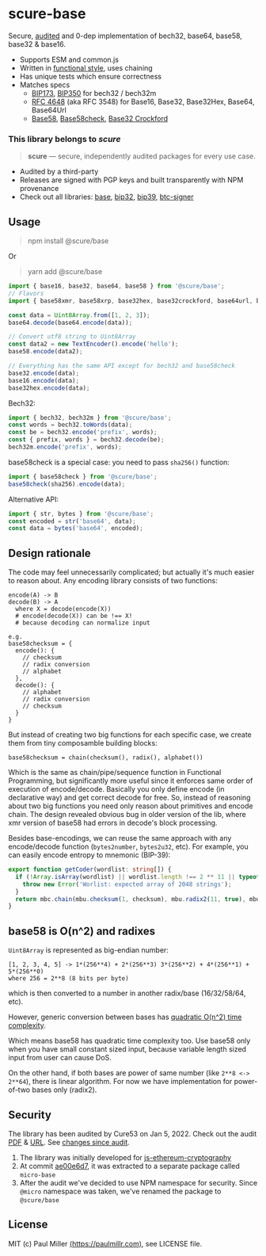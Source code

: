 # scure-base

Secure, [audited](#security) and 0-dep implementation of bech32, base64, base58, base32 & base16.

- Supports ESM and common.js
- Written in [functional style](#design-rationale), uses chaining
- Has unique tests which ensure correctness
- Matches specs
    - [BIP173](https://en.bitcoin.it/wiki/BIP_0173), [BIP350](https://en.bitcoin.it/wiki/BIP_0350) for bech32 / bech32m
    - [RFC 4648](https://datatracker.ietf.org/doc/html/rfc4648) (aka RFC 3548) for Base16, Base32, Base32Hex, Base64, Base64Url
    - [Base58](https://www.ietf.org/archive/id/draft-msporny-base58-03.txt), [Base58check](https://en.bitcoin.it/wiki/Base58Check_encoding), [Base32 Crockford](https://www.crockford.com/base32.html)

### This library belongs to *scure*

> **scure** — secure, independently audited packages for every use case.

- Audited by a third-party
- Releases are signed with PGP keys and built transparently with NPM provenance
- Check out all libraries:
  [base](https://github.com/paulmillr/scure-base),
  [bip32](https://github.com/paulmillr/scure-bip32),
  [bip39](https://github.com/paulmillr/scure-bip39),
  [btc-signer](https://github.com/paulmillr/scure-btc-signer)

## Usage

> npm install @scure/base

Or

> yarn add @scure/base

```js
import { base16, base32, base64, base58 } from '@scure/base';
// Flavors
import { base58xmr, base58xrp, base32hex, base32crockford, base64url, base64urlnopad } from '@scure/base';

const data = Uint8Array.from([1, 2, 3]);
base64.decode(base64.encode(data));

// Convert utf8 string to Uint8Array
const data2 = new TextEncoder().encode('hello');
base58.encode(data2);

// Everything has the same API except for bech32 and base58check
base32.encode(data);
base16.encode(data);
base32hex.encode(data);
```

Bech32:

```js
import { bech32, bech32m } from '@scure/base';
const words = bech32.toWords(data);
const be = bech32.encode('prefix', words);
const { prefix, words } = bech32.decode(be);
bech32m.encode('prefix', words);
```

base58check is a special case: you need to pass `sha256()` function:

```js
import { base58check } from '@scure/base';
base58check(sha256).encode(data);
```

Alternative API:

```js
import { str, bytes } from '@scure/base';
const encoded = str('base64', data);
const data = bytes('base64', encoded);
```

## Design rationale

The code may feel unnecessarily complicated; but actually it's much easier to reason about.
Any encoding library consists of two functions:

```
encode(A) -> B
decode(B) -> A
  where X = decode(encode(X))
  # encode(decode(X)) can be !== X!
  # because decoding can normalize input

e.g.
base58checksum = {
  encode(): {
    // checksum
    // radix conversion
    // alphabet
  },
  decode(): {
    // alphabet
    // radix conversion
    // checksum
  }
}
```

But instead of creating two big functions for each specific case,
we create them from tiny composamble building blocks:

```
base58checksum = chain(checksum(), radix(), alphabet())
```

Which is the same as chain/pipe/sequence function in Functional Programming,
but significantly more useful since it enforces same order of execution of encode/decode.
Basically you only define encode (in declarative way) and get correct decode for free.
So, instead of reasoning about two big functions you need only reason about primitives and encode chain.
The design revealed obvious bug in older version of the lib,
where xmr version of base58 had errors in decode's block processing.

Besides base-encodings, we can reuse the same approach with any encode/decode function
(`bytes2number`, `bytes2u32`, etc).
For example, you can easily encode entropy to mnemonic (BIP-39):

```ts
export function getCoder(wordlist: string[]) {
  if (!Array.isArray(wordlist) || wordlist.length !== 2 ** 11 || typeof wordlist[0] !== 'string') {
    throw new Error('Worlist: expected array of 2048 strings');
  }
  return mbc.chain(mbu.checksum(1, checksum), mbu.radix2(11, true), mbu.alphabet(wordlist));
}
```

## base58 is O(n^2) and radixes

`Uint8Array` is represented as big-endian number:

```
[1, 2, 3, 4, 5] -> 1*(256**4) + 2*(256**3) 3*(256**2) + 4*(256**1) + 5*(256**0)
where 256 = 2**8 (8 bits per byte)
```

which is then converted to a number in another radix/base (16/32/58/64, etc).

However, generic conversion between bases has [quadratic O(n^2) time complexity](https://cs.stackexchange.com/q/21799).

Which means base58 has quadratic time complexity too. Use base58 only when you have small
constant sized input, because variable length sized input from user can cause DoS.

On the other hand, if both bases are power of same number (like `2**8 <-> 2**64`),
there is linear algorithm. For now we have implementation for power-of-two bases only (radix2).

## Security

The library has been audited by Cure53 on Jan 5, 2022. Check out the audit [PDF](./audit/2022-01-05-cure53-audit-nbl2.pdf) & [URL](https://cure53.de/pentest-report_hashing-libs.pdf). See [changes since audit](https://github.com/paulmillr/scure-base/compare/1.0.0..main).

1. The library was initially developed for [js-ethereum-cryptography](https://github.com/ethereum/js-ethereum-cryptography)
2. At commit [ae00e6d7](https://github.com/ethereum/js-ethereum-cryptography/commit/ae00e6d7d24fb3c76a1c7fe10039f6ecd120b77e), it
  was extracted to a separate package called `micro-base`
3. After the audit we've decided to use NPM namespace for security. Since `@micro` namespace was taken, we've renamed the package to `@scure/base`

## License

MIT (c) Paul Miller [(https://paulmillr.com)](https://paulmillr.com), see LICENSE file.
